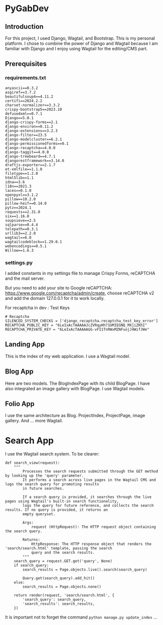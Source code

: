 # PyGabDev

## Introduction

For this project, I used Django, Wagtail, and Bootstrap. This is my personal platform. I chose to combine the power of
Django and Wagtail because I am familiar with Django and I enjoy using Wagtail for the editing/CMS part.

## Prerequisites

### requirements.txt

```
anyascii==0.3.2
asgiref==3.7.2
beautifulsoup4==4.11.2
certifi==2024.2.2
charset-normalizer==3.3.2
crispy-bootstrap5==2023.10
defusedxml==0.7.1
Django==5.0.1
django-crispy-forms==2.1
django-environ==0.11.2
django-extensions==3.2.3
django-filter==23.5
django-modelcluster==6.2.1
django-permissionedforms==0.1
django-recaptcha==4.0.0
django-taggit==4.0.0
django-treebeard==4.7.1
djangorestframework==3.14.0
draftjs-exporter==2.1.7
et-xmlfile==1.1.0
filetype==1.2.0
html5lib==1.1
idna==3.6
l18n==2021.3
laces==0.1.0
openpyxl==3.1.2
pillow==10.2.0
pillow-heif==0.14.0
pytz==2024.1
requests==2.31.0
six==1.16.0
soupsieve==2.5
sqlparse==0.4.4
telepath==0.3.1
urllib3==2.2.0
wagtail==6.0
wagtailcodeblock==1.29.0.1
webencodings==0.5.1
Willow==1.6.3
```

### settings.py

I added constants in my settings file to manage Crispy Forms, reCAPTCHA and the mail server.

But you need to add your site to Google reCAPTCHA: https://www.google.com/recaptcha/admin/create, choose reCAPTCHA v2
and add the domain 127.0.0.1 for it to work locally.

For recaptcha in dev : Test Keys

```
# Recaptcha
SILENCED_SYSTEM_CHECKS = ['django_recaptcha.recaptcha_test_key_error']
RECAPTCHA_PUBLIC_KEY = "6LeIxAcTAAAAAJcZVRqyHh71UMIEGNQ_MXjiZKhI"
RECAPTCHA_PRIVATE_KEY = "6LeIxAcTAAAAAGG-vFI1TnRWxMZNFuojJ4WifJWe"
```

## Landing App

This is the index of my web application. I use a Wagtail model.

## Blog App

Here are two models. The BlogIndexPage with its child BlogPage. I have also integrated an image gallery with BlogPage. I
use Wagtail models.

## Folio App

I use the same architecture as Blog. ProjectIndex, ProjectPage, image gallery. And ... more Wagtail.

# Search App

I use the Wagtail search system. To be clearer:
```
def search_view(request):
    """
        Processes the search requests submitted through the GET method by looking up the 'query' parameter.
        It performs a search across live pages in the Wagtail CMS and logs the search query for promoting results
        in future searches.

        If a search query is provided, it searches through the live pages using Wagtail's built-in search functionality,
        logs the query for future reference, and collects the search results. If no query is provided, it returns an
        empty queryset.

        Args:
            request (HttpRequest): The HTTP request object containing the search query.

        Returns:
            HttpResponse: The HTTP response object that renders the 'search/search.html' template, passing the search
            query and the search results.
        """
    search_query = request.GET.get('query', None)
    if search_query:
        search_results = Page.objects.live().search(search_query)

        Query.get(search_query).add_hit()
    else:
        search_results = Page.objects.none()

    return render(request, 'search/search.html', {
        'search_query': search_query,
        'search_results': search_results,
    })
```

It is important not to forget the command `python manage.py update_index` ...
